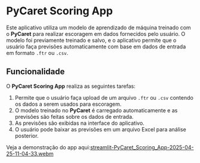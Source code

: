 # PyCaret Scoring App

Este aplicativo utiliza um modelo de aprendizado de máquina treinado com o **PyCaret** para realizar escoragem em dados fornecidos pelo usuário. O modelo foi previamente treinado e salvo, e o aplicativo permite que o usuário faça previsões automaticamente com base em dados de entrada em formato `.ftr` ou `.csv`.

## Funcionalidade

O **PyCaret Scoring App** realiza as seguintes tarefas:
1. Permite que o usuário faça upload de um arquivo `.ftr` ou `.csv` contendo os dados a serem usados para escoragem.
2. O modelo treinado no **PyCaret** é carregado automaticamente e as previsões são feitas sobre os dados de entrada.
3. As previsões são exibidas na interface do aplicativo.
4. O usuário pode baixar as previsões em um arquivo Excel para análise posterior.
   
Veja a demonstração do app aqui:[streamlit-PyCaret_Scoring_App-2025-04-25-11-04-33.webm](https://github.com/user-attachments/assets/817eb8ba-9620-4752-9926-b8258dbf3031)
